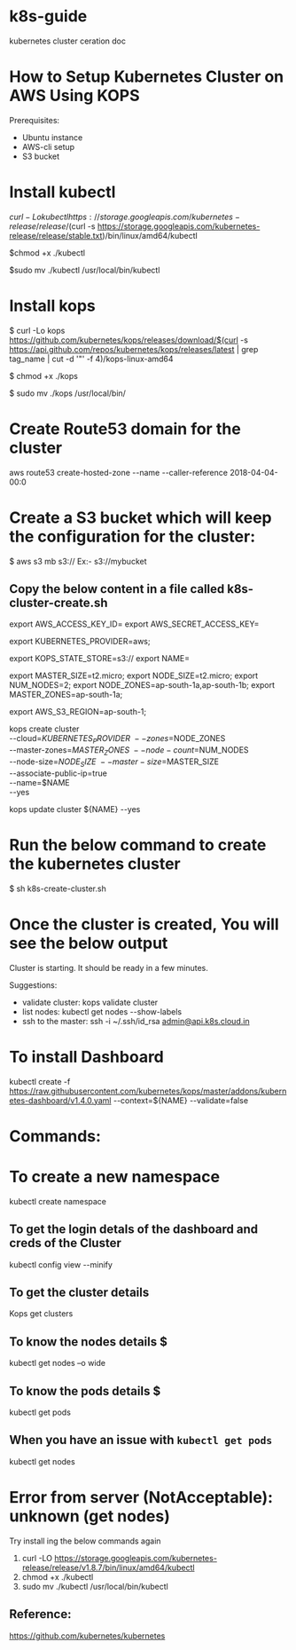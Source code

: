 # k8s-guide
kubernetes cluster ceration doc


# How to Setup Kubernetes Cluster on AWS Using KOPS
Prerequisites:
- Ubuntu instance
- AWS-cli setup
- S3 bucket

# Install kubectl

$curl -Lo kubectl https://storage.googleapis.com/kubernetes-release/release/$(curl -s https://storage.googleapis.com/kubernetes-release/release/stable.txt)/bin/linux/amd64/kubectl

$chmod +x ./kubectl

$sudo mv ./kubectl /usr/local/bin/kubectl


# Install kops

$ curl -Lo kops https://github.com/kubernetes/kops/releases/download/$(curl -s https://api.github.com/repos/kubernetes/kops/releases/latest | grep tag_name | cut -d '"' -f 4)/kops-linux-amd64

$ chmod +x ./kops

$ sudo mv ./kops /usr/local/bin/

# Create Route53 domain for the cluster

aws route53 create-hosted-zone --name <domain-name> --caller-reference 2018-04-04-00:0


# Create a S3 bucket which will keep the configuration for the cluster:

$ aws s3 mb s3://<your-Bucket-name>
Ex:- s3://mybucket

## Copy the below content in a file called k8s-cluster-create.sh 

export AWS_ACCESS_KEY_ID=<access key>
export AWS_SECRET_ACCESS_KEY=<secret key>

export KUBERNETES_PROVIDER=aws;

export KOPS_STATE_STORE=s3://<bucket name>
export NAME=<domain name>

export MASTER_SIZE=t2.micro;
export NODE_SIZE=t2.micro;
export NUM_NODES=2;
export NODE_ZONES=ap-south-1a,ap-south-1b;
export MASTER_ZONES=ap-south-1a;

export AWS_S3_REGION=ap-south-1;

kops create cluster \
   --cloud=$KUBERNETES_PROVIDER \
   --zones=$NODE_ZONES \
   --master-zones=$MASTER_ZONES \
   --node-count=$NUM_NODES \
   --node-size=$NODE_SIZE \
   --master-size=$MASTER_SIZE \
   --associate-public-ip=true \
   --name=$NAME \
   --yes

kops update cluster ${NAME} --yes



# Run the below command to create the kubernetes cluster


$ sh k8s-create-cluster.sh


# Once the cluster is created, You will see the below output

Cluster is starting.  It should be ready in a few minutes.

Suggestions:
 * validate cluster: kops validate cluster
 * list nodes: kubectl get nodes --show-labels
 * ssh to the master: ssh -i ~/.ssh/id_rsa admin@api.k8s.cloud.in


# To install Dashboard
kubectl create -f https://raw.githubusercontent.com/kubernetes/kops/master/addons/kubernetes-dashboard/v1.4.0.yaml --context=${NAME} --validate=false


# Commands:

# To create a new namespace
kubectl create namespace <namespace-name>


## To get the login detals of the dashboard and creds of the Cluster
kubectl config view --minify

## To get the cluster details
Kops get clusters


## To know the nodes details $
kubectl get nodes –o wide

## To know the pods details $
kubectl get pods



## When you have an issue with `kubectl get pods`

kubectl get nodes
# Error from server (NotAcceptable): unknown (get nodes)


Try install ing the below commands again

1) curl -LO https://storage.googleapis.com/kubernetes-release/release/v1.8.7/bin/linux/amd64/kubectl
2) chmod +x ./kubectl
3) sudo mv ./kubectl /usr/local/bin/kubectl


## Reference:
https://github.com/kubernetes/kubernetes

